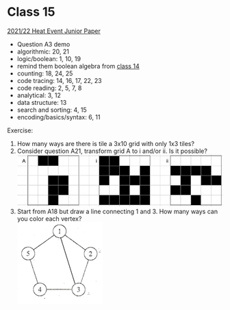 # Class 15
[2021/22 Heat Event Junior Paper](https://github.com/miyagi-sensei/georgia/blob/main/class15/hkoi22hj.pdf)
- Question A3 demo
- algorithmic: 20, 21
- logic/boolean: 1, 10, 19  
- remind them boolean algebra from [class 14](https://github.com/miyagi-sensei/georgia/tree/main/class14)
- counting: 18, 24, 25
- code tracing: 14, 16, 17, 22, 23
- code reading: 2, 5, 7, 8
- analytical: 3, 12
- data structure: 13
- search and sorting: 4, 15
- encoding/basics/syntax: 6, 11

Exercise:
1. How many ways are there is tile a 3x10 grid with only 1x3 tiles?
2. Consider question A21, transform grid A to i and/or ii. Is it possible? <br>
    ![grids](https://github.com/miyagi-sensei/georgia/blob/main/class15/ex2.png)
3. Start from A18 but draw a line connecting 1 and 3. How many ways can you color each vertex?<br>
    ![pentagon](https://github.com/miyagi-sensei/georgia/blob/main/class15/ex3.png)
